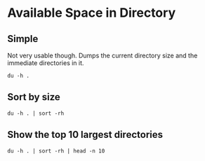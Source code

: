 # Available Space in Directory

## Simple

Not very usable though. Dumps the current directory size and the immediate directories in it.

```shell
du -h .
```

## Sort by size

```shell
du -h . | sort -rh
```

## Show the top 10 largest directories

```shell
du -h . | sort -rh | head -n 10
```
